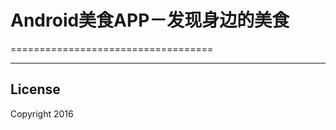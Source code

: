 
# Android美食APP－发现身边的美食
===================================

--------------

License
-------

Copyright 2016 

